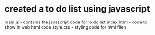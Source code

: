 # created a to do list using javascript 


main.js - contains the javascript code for to do list
index.html - code to show in web html code
style.css - styling code for html filen 
